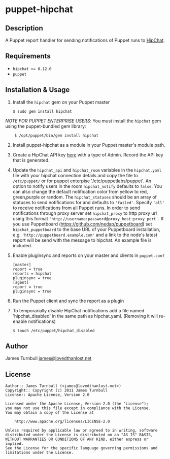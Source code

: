 puppet-hipchat
==============

Description
-----------

A Puppet report handler for sending notifications of Puppet runs to [HipChat](http://www.hipchat.com).

Requirements
------------

* `hipchat >= 0.12.0`
* `puppet`

Installation & Usage
--------------------

1.  Install the `hipchat` gem on your Puppet master

        $ sudo gem install hipchat

*NOTE FOR PUPPET ENTERPRISE USERS*: You must install the `hipchat` gem using the
puppet-bundled gem library: 

        $ /opt/puppet/bin/gem install hipchat

2.  Install puppet-hipchat as a module in your Puppet master's module
    path.

3.  Create a HipChat API key [here](https://www.hipchat.com/groups/api)
    with a type of Admin.  Record the API key that is generated.

4.  Update the `hipchat_api` and `hipchat_room` variables in the `hipchat.yaml` file with 
    your hipchat connection details and copy the file to `/etc/puppet/` or for puppet enterpise '/etc/puppetlabs/puppet'.
    An option to notify  users in the room `hipchat_notify` defaults to `false`. You can also change the default notification color from
    yellow to red, green,purple or random. The `hipchat_statuses` should be an array of statuses to send notifications
    for and defaults to `'failed'`. Specify `'all'` to receive notifications from all Puppet runs. In order to send notifications through proxy server set `hipchat_proxy` to http proxy url using this format `'http://username:password@proxy_host:proxy_port'`. If you use Puppetboard (https://github.com/nedap/puppetboard) set `hipchat_puppetboard` to the base URL of your Puppetboard installation, e.g. `'http://puppetboard.example.com'` and a link to the node's latest report will be send with the message to hipchat. An example file is included.

5.  Enable pluginsync and reports on your master and clients in `puppet.conf`

        [master]
        report = true
        reports = hipchat
        pluginsync = true
        [agent]
        report = true
        pluginsync = true

6.  Run the Puppet client and sync the report as a plugin

7.  To temporarially disable HipChat notifications add a file named 'hipchat_disabled' in the same path as hipchat.yaml.
	(Removing it will re-enable notifications)

		$ touch /etc/puppet/hipchat_disabled

Author
------

James Turnbull <james@lovedthanlost.net>

License
-------

    Author:: James Turnbull (<james@lovedthanlost.net>)
    Copyright:: Copyright (c) 2011 James Turnbull
    License:: Apache License, Version 2.0

    Licensed under the Apache License, Version 2.0 (the "License");
    you may not use this file except in compliance with the License.
    You may obtain a copy of the License at

        http://www.apache.org/licenses/LICENSE-2.0

    Unless required by applicable law or agreed to in writing, software
    distributed under the License is distributed on an "AS IS" BASIS,
    WITHOUT WARRANTIES OR CONDITIONS OF ANY KIND, either express or implied.
    See the License for the specific language governing permissions and
    limitations under the License.
